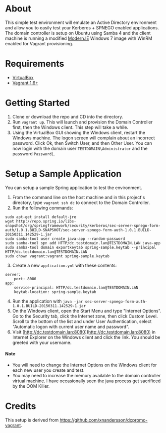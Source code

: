 # About
This simple test environment will emulate an Active Directory environment and allow you to easily test your Kerberos + SPNEGO enabled applications. The domain controller is setup on Ubuntu using Samba 4 and the client machine is running a modified [Modern.IE](http://modern.ie) Windows 7 image with WinRM enabled for Vagrant provisioning.

# Requirements
* [VirtualBox](https://www.virtualbox.org/wiki/Downloads)
* [Vagrant 1.6+](https://www.vagrantup.com/downloads.html)

# Getting Started
1) Clone or download the repo and CD into the directory.
2) Run `vagrant up`. This will launch and provision the Domain Controller first, then the Windows client. This step will take a while.
3) Using the VirtualBox GUI showing the Windows client, restart the Windows machine. The logon screen will complain about an incorrect password. Click Ok, then Switch User, and then Other User. You can now login with the domain user `TESTDOMAIN\Administrator` and the password `Password1`.

# Setup a Sample Application
You can setup a sample Spring application to test the environment.

1) From the command line on the host machine and in this project's directory, type `vagrant ssh dc` to connect to the Domain Controller.
2) Run the following commands:

```
sudo apt-get install default-jre
wget http://repo.spring.io/libs-snapshot/org/springframework/security/kerberos/sec-server-spnego-form-auth/1.0.1.BUILD-SNAPSHOT/sec-server-spnego-form-auth-1.0.1.BUILD-20150311.142529-1.jar
sudo samba-tool user create java-app --random-password
sudo samba-tool spn add HTTP/dc.testdomain.lan@TESTDOMAIN.LAN java-app
sudo samba-tool domain exportkeytab spring-sample.keytab --principal HTTP/dc.testdomain.lan@TESTDOMAIN.LAN
sudo chown vagrant:vagrant spring-sample.keytab
```

3) Create a new `application.yml` with these contents:

```
server:
    port: 8080
app:
    service-principal: HTTP/dc.testdomain.lan@TESTDOMAIN.LAN
    keytab-location: spring-sample.keytab
```

4) Run the application with `java -jar sec-server-spnego-form-auth-1.0.1.BUILD-20150311.142529-1.jar`
5) On the Windows client, open the Start Menu and type "Internet Options". Go to the Security tab, click the Internet zone, then click Custom Level. Scroll to the bottom of the list and under User Authentication, select "Automatic logon with current user name and password".
6) Visit [http://dc.testdomain.lan:8080](http://dc.testdomain.lan:8080) in Internet Explorer on the Windows client and click the link. You should be greeted with your username.

#### Note
* You will need to change the Internet Options on the Windows client for each new user you create and test.
* You may need to increase the memory available to the domain controller virtual machine. I have occasionally seen the java process get sacrificed by the OOM Killer.

# Credits
This setup is derived from https://github.com/xnandersson/dcpromo-vagrant.